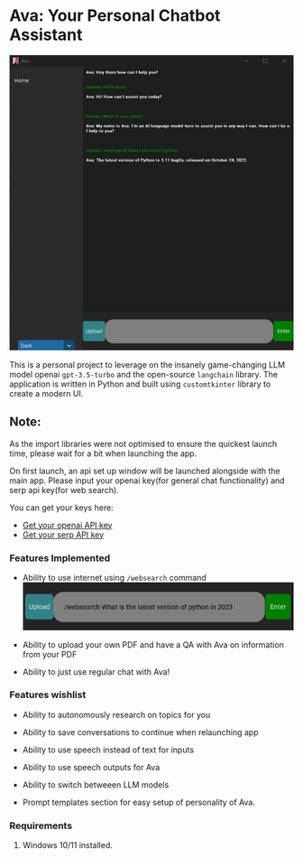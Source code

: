 # Ava: Your Personal Chatbot Assistant

![Image of UI of Ava](./images/ava.png)

This is a personal project to leverage on the insanely game-changing LLM model openai ```gpt-3.5-turbo``` and the open-source ```langchain``` library. The application is written in Python and built using ```customtkinter``` library to create a modern UI.


## Note:
As the import libraries were not optimised to ensure the quickest launch time, please wait for a bit when launching the app.

On first launch, an api set up window will be launched alongside with the main app. Please input your openai key(for general chat functionality) and serp api key(for web search).

You can get your keys here:
* [Get your openai API key](https://platform.openai.com/)
* [Get your serp API key](https://serper.dev)


### Features Implemented
* Ability to use internet using ```/websearch``` command
![websearch command](./images/websearch.png)

* Ability to upload your own PDF and have a QA with Ava on information from your PDF

* Ability to just use regular chat with Ava!

### Features wishlist
* Ability to autonomously research on topics for you

* Ability to save conversations to continue when relaunching app

* Ability to use speech instead of text for inputs

* Ability to use speech outputs for Ava

* Ability to switch betweeen LLM models

* Prompt templates section for easy setup of personality of Ava.



### Requirements
1. Windows 10/11 installed.
